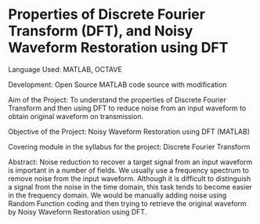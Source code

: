 # Properties of Discrete Fourier Transform (DFT), and Noisy Waveform Restoration using DFT

Language Used: MATLAB, OCTAVE

Development: Open Source MATLAB code source with modification

Aim of the Project: To understand the properties of Discrete Fourier Transform and then using DFT to reduce noise from an input waveform to obtain original waveform on transmission.

Objective of the Project: Noisy Waveform Restoration using DFT (MATLAB)

Covering module in the syllabus for the project: Discrete Fourier Transform

Abstract: Noise reduction to recover a target signal from an input waveform is important in a number of fields. We usually use a frequency spectrum to remove noise from the input waveform. Although it is difficult to distinguish a signal from the noise in the time domain, this task tends to become easier in the frequency domain. We would be manually adding noise using Random Function coding and then trying to retrieve the original waveform by Noisy Waveform Restoration using DFT.
